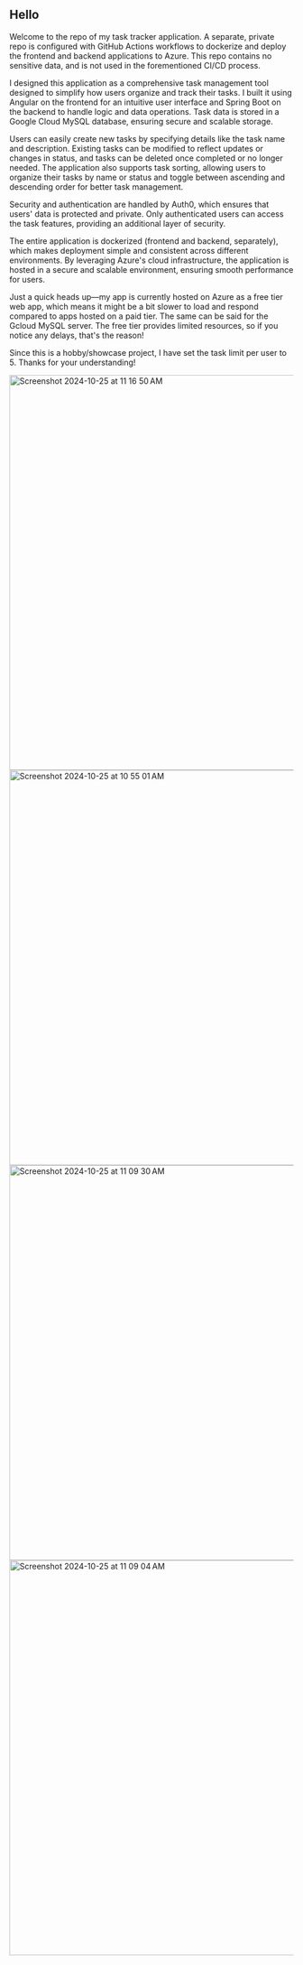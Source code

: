## Hello 

Welcome to the repo of my task tracker application. A separate, private repo is configured with GitHub Actions workflows to dockerize and deploy the frontend and backend applications to Azure. This repo contains no sensitive data, and is not used in the forementioned CI/CD process. 

I designed this application as a comprehensive task management tool designed to simplify how users organize and track their tasks. I built it using Angular on the frontend for an intuitive user interface and Spring Boot on the backend to handle logic and data operations. Task data is stored in a Google Cloud MySQL database, ensuring secure and scalable storage.

Users can easily create new tasks by specifying details like the task name and description. Existing tasks can be modified to reflect updates or changes in status, and tasks can be deleted once completed or no longer needed. The application also supports task sorting, allowing users to organize their tasks by name or status and toggle between ascending and descending order for better task management.

Security and authentication are handled by Auth0, which ensures that users' data is protected and private. Only authenticated users can access the task features, providing an additional layer of security.

The entire application is dockerized (frontend and backend, separately), which makes deployment simple and consistent across different environments. By leveraging Azure's cloud infrastructure, the application is hosted in a secure and scalable environment, ensuring smooth performance for users. 

Just a quick heads up—my app is currently hosted on Azure as a free tier web app, which means it might be a bit slower to load and respond compared to apps hosted on a paid tier. The same can be said for the Gcloud MySQL server. The free tier provides limited resources, so if you notice any delays, that's the reason! 

Since this is a hobby/showcase project, I have set the task limit per user to 5. Thanks for your understanding!

<img width="700" alt="Screenshot 2024-10-25 at 11 16 50 AM" src="https://github.com/user-attachments/assets/3373afcd-15c2-4056-afce-2fc8fd3dd814">
<img width="700" alt="Screenshot 2024-10-25 at 10 55 01 AM" src="https://github.com/user-attachments/assets/1ad501f7-3fb6-4950-b59b-1c6fdc09615e">
<img width="700" alt="Screenshot 2024-10-25 at 11 09 30 AM" src="https://github.com/user-attachments/assets/1497234c-a1c3-4fc3-aeb5-4c1ca4447d0f">
<img width="700" alt="Screenshot 2024-10-25 at 11 09 04 AM" src="https://github.com/user-attachments/assets/625ab718-09f5-4bb4-a559-2277d5bddf50">
